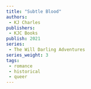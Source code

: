 ```yaml
---
title: "Subtle Blood"
authors: 
 - KJ Charles
publishers:
 - KJC Books
publish: 2021
series:
 - The Will Darling Adventures
series_weight: 3
tags: 
 - romance
 - historical
 - queer
---
```

